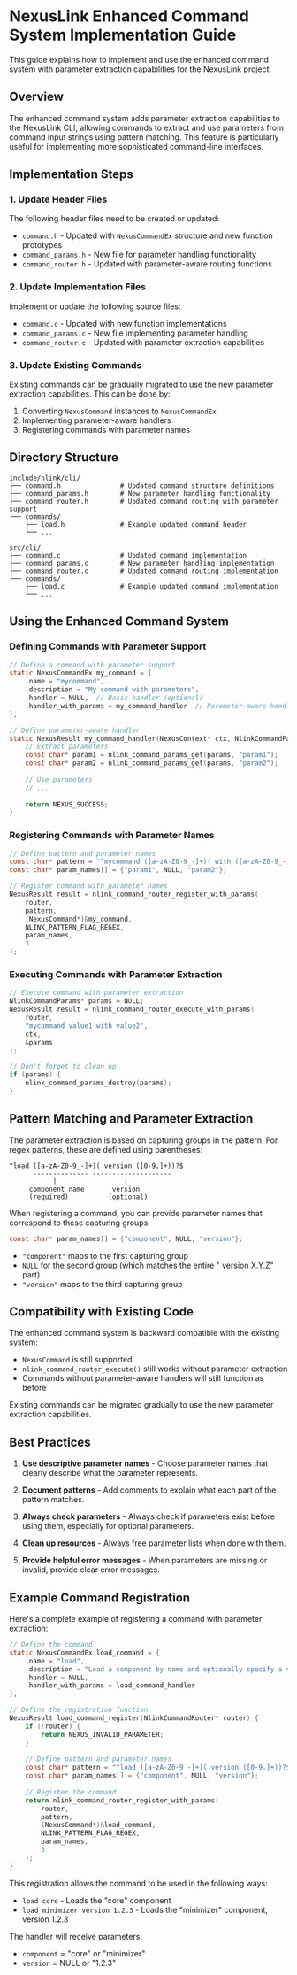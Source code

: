# NexusLink Enhanced Command System Implementation Guide

This guide explains how to implement and use the enhanced command system with parameter extraction capabilities for the NexusLink project.

## Overview

The enhanced command system adds parameter extraction capabilities to the NexusLink CLI, allowing commands to extract and use parameters from command input strings using pattern matching. This feature is particularly useful for implementing more sophisticated command-line interfaces.

## Implementation Steps

### 1. Update Header Files

The following header files need to be created or updated:

- `command.h` - Updated with `NexusCommandEx` structure and new function prototypes
- `command_params.h` - New file for parameter handling functionality
- `command_router.h` - Updated with parameter-aware routing functions

### 2. Update Implementation Files

Implement or update the following source files:

- `command.c` - Updated with new function implementations
- `command_params.c` - New file implementing parameter handling
- `command_router.c` - Updated with parameter extraction capabilities

### 3. Update Existing Commands

Existing commands can be gradually migrated to use the new parameter extraction capabilities. This can be done by:

1. Converting `NexusCommand` instances to `NexusCommandEx`
2. Implementing parameter-aware handlers
3. Registering commands with parameter names

## Directory Structure

```
include/nlink/cli/
├── command.h               # Updated command structure definitions
├── command_params.h        # New parameter handling functionality
├── command_router.h        # Updated command routing with parameter support
└── commands/
    ├── load.h              # Example updated command header
    └── ...

src/cli/
├── command.c               # Updated command implementation
├── command_params.c        # New parameter handling implementation
├── command_router.c        # Updated command routing implementation
└── commands/
    ├── load.c              # Example updated command implementation
    └── ...
```

## Using the Enhanced Command System

### Defining Commands with Parameter Support

```c
// Define a command with parameter support
static NexusCommandEx my_command = {
    .name = "mycommand",
    .description = "My command with parameters",
    .handler = NULL,  // Basic handler (optional)
    .handler_with_params = my_command_handler  // Parameter-aware handler
};

// Define parameter-aware handler
static NexusResult my_command_handler(NexusContext* ctx, NlinkCommandParams* params) {
    // Extract parameters
    const char* param1 = nlink_command_params_get(params, "param1");
    const char* param2 = nlink_command_params_get(params, "param2");
    
    // Use parameters
    // ...
    
    return NEXUS_SUCCESS;
}
```

### Registering Commands with Parameter Names

```c
// Define pattern and parameter names
const char* pattern = "^mycommand ([a-zA-Z0-9_-]+)( with ([a-zA-Z0-9_-]+))?$";
const char* param_names[] = {"param1", NULL, "param2"};

// Register command with parameter names
NexusResult result = nlink_command_router_register_with_params(
    router,
    pattern,
    (NexusCommand*)&my_command,
    NLINK_PATTERN_FLAG_REGEX,
    param_names,
    3
);
```

### Executing Commands with Parameter Extraction

```c
// Execute command with parameter extraction
NlinkCommandParams* params = NULL;
NexusResult result = nlink_command_router_execute_with_params(
    router,
    "mycommand value1 with value2",
    ctx,
    &params
);

// Don't forget to clean up
if (params) {
    nlink_command_params_destroy(params);
}
```

## Pattern Matching and Parameter Extraction

The parameter extraction is based on capturing groups in the pattern. For regex patterns, these are defined using parentheses:

```
^load ([a-zA-Z0-9_-]+)( version ([0-9.]+))?$
      -------------- --------------------
           |                 |
     component name       version
     (required)          (optional)
```

When registering a command, you can provide parameter names that correspond to these capturing groups:

```c
const char* param_names[] = {"component", NULL, "version"};
```

- `"component"` maps to the first capturing group
- `NULL` for the second group (which matches the entire " version X.Y.Z" part)
- `"version"` maps to the third capturing group

## Compatibility with Existing Code

The enhanced command system is backward compatible with the existing system:

- `NexusCommand` is still supported
- `nlink_command_router_execute()` still works without parameter extraction
- Commands without parameter-aware handlers will still function as before

Existing commands can be migrated gradually to use the new parameter extraction capabilities.

## Best Practices

1. **Use descriptive parameter names** - Choose parameter names that clearly describe what the parameter represents.

2. **Document patterns** - Add comments to explain what each part of the pattern matches.

3. **Always check parameters** - Always check if parameters exist before using them, especially for optional parameters.

4. **Clean up resources** - Always free parameter lists when done with them.

5. **Provide helpful error messages** - When parameters are missing or invalid, provide clear error messages.

## Example Command Registration

Here's a complete example of registering a command with parameter extraction:

```c
// Define the command
static NexusCommandEx load_command = {
    .name = "load",
    .description = "Load a component by name and optionally specify a version",
    .handler = NULL,
    .handler_with_params = load_command_handler
};

// Define the registration function
NexusResult load_command_register(NlinkCommandRouter* router) {
    if (!router) {
        return NEXUS_INVALID_PARAMETER;
    }
    
    // Define pattern and parameter names
    const char* pattern = "^load ([a-zA-Z0-9_-]+)( version ([0-9.]+))?$";
    const char* param_names[] = {"component", NULL, "version"};
    
    // Register the command
    return nlink_command_router_register_with_params(
        router,
        pattern,
        (NexusCommand*)&load_command,
        NLINK_PATTERN_FLAG_REGEX,
        param_names,
        3
    );
}
```

This registration allows the command to be used in the following ways:

- `load core` - Loads the "core" component
- `load minimizer version 1.2.3` - Loads the "minimizer" component, version 1.2.3

The handler will receive parameters:
- `component` = "core" or "minimizer"
- `version` = NULL or "1.2.3"


